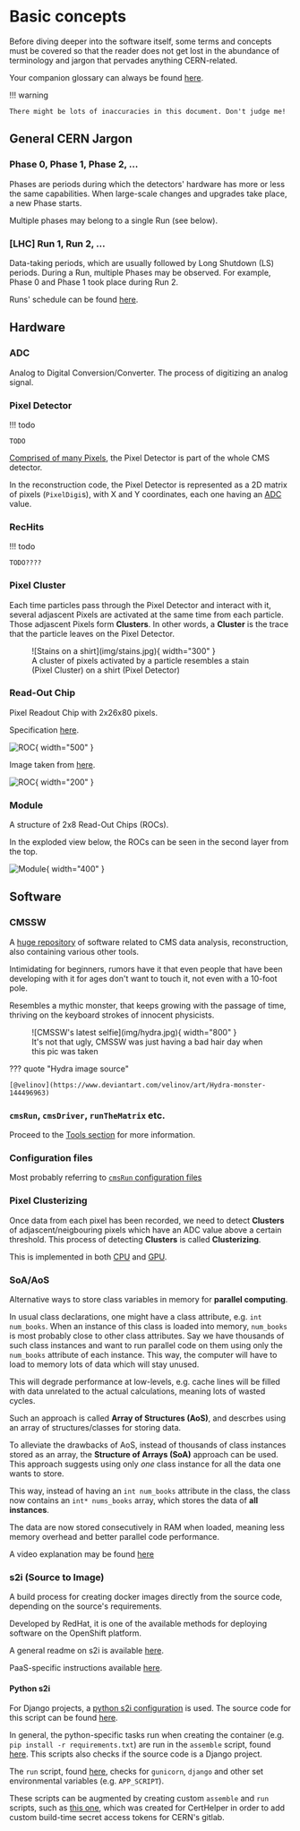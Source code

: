 # Basic concepts

Before diving deeper into the software itself, some terms and concepts must be covered
so that the reader does not get lost in the abundance of terminology
and jargon that pervades anything CERN-related.

Your companion glossary can always be found
[here](https://twiki.cern.ch/twiki/bin/view/CMSPublic/WorkBookGlossary).

!!! warning

	There might be lots of inaccuracies in this document. Don't judge me!
	
## General CERN Jargon

### Phase 0, Phase 1, Phase 2, ...

Phases are periods during which the detectors' hardware has more or less the 
same capabilities. When large-scale changes and upgrades take place, a new Phase
starts.

Multiple phases may belong to a single Run (see below).


### [LHC] Run 1, Run 2, ... 

Data-taking periods, which are usually followed by Long Shutdown (LS) periods.
During a Run, multiple Phases may be observed. For example, Phase 0 and Phase 1 took place during
Run 2.

Runs' schedule can be found [here](https://lhc-commissioning.web.cern.ch/schedule/LHC-long-term.htm).

## Hardware

### ADC

Analog to Digital Conversion/Converter. The process of digitizing
an analog signal.

### Pixel Detector

!!! todo
	
	TODO
	
[Comprised of many Pixels](https://cms.cern/detector/identifying-tracks/silicon-pixels), 
the Pixel Detector is part of the whole CMS detector.


In the reconstruction code, the Pixel Detector is represented as a 2D matrix of
pixels (`PixelDigi`s), with X and Y coordinates, each one having an
[ADC](./#adc) value.

### RecHits

!!! todo

	TODO????

### Pixel Cluster

Each time particles pass through the Pixel Detector and interact with it, several 
adjascent Pixels are activated at the same time from each
particle. Those adjascent Pixels form **Clusters**. In other words, a **Cluster** 
is the trace that the particle leaves on the Pixel Detector.

<figure markdown>
  ![Stains on a shirt](img/stains.jpg){ width="300" }
  <figcaption>A cluster of pixels activated by a particle resembles a stain (Pixel Cluster) on a shirt (Pixel Detector)</figcaption>
</figure>

### Read-Out Chip

Pixel Readout Chip with 2x26x80 pixels.

Specification [here](https://twiki.cern.ch/twiki/bin/view/CMS/Psi46dig).

![ROC](img/roc.png){ width="500" }

Image taken from [here](https://twiki.cern.ch/twiki/pub/CMS/Psi46dig/psi46digSpec.pdf).

![ROC](img/roc2.jpg){ width="200" }

### Module

A structure of 2x8 Read-Out Chips (ROCs).

In the exploded view below, the ROCs can be seen in
the second layer from the top.

![Module](img/module.jpg){ width="400" }

## Software

### CMSSW

A [huge repository](https://github.com/cms-sw/cmssw) of software related to CMS
data analysis, reconstruction, also containing various other tools.

Intimidating for beginners, rumors have it that even people that have been
developing with it for ages don't want to touch it, not even with a 10-foot pole.

Resembles a mythic monster, that keeps growing with the passage of time, thriving on
the keyboard strokes of innocent physicists.

<figure markdown>
  ![CMSSW's latest selfie](img/hydra.jpg){ width="800" }
  <figcaption>
  It's not that ugly, CMSSW was just having a bad hair day when this
  pic was taken
  </figcaption>
</figure>

??? quote "Hydra image source"

	[@velinov](https://www.deviantart.com/velinov/art/Hydra-monster-144496963)

### `cmsRun`, `cmsDriver`, `runTheMatrix` etc.

Proceed to the [Tools section](cmssw/tools.md) for more information.

### Configuration files

Most probably referring to 
[`cmsRun` configuration files](https://twiki.cern.ch/twiki/bin/view/CMSPublic/WorkBookConfigFileIntro)

### Pixel Clusterizing

Once data from each pixel has been recorded,
we need to detect **Clusters** of adjascent/neigbouring pixels which
have an ADC value above a certain threshold. This process of detecting
**Clusters** is called **Clusterizing**.

This is implemented in both [CPU](cmssw/cpu/PixelThresholdClusterizer-overview.md)
and [GPU](cmssw/gpu/gpuClustering-overview.md).

### SoA/AoS

Alternative ways to store class variables in memory for **parallel computing**.

In usual class declarations, one might have a class attribute, e.g. `int num_books`. 
When an instance of this class is loaded into memory, `num_books` is most probably close
to other class attributes. Say we have thousands of such class instances and
want to run parallel code on them using only the `num_books` attribute
of each instance. This way, the computer will have to load to memory lots of data
which will stay unused. 

This will degrade performance at low-levels, e.g. cache lines will be filled
with data unrelated to the actual calculations, meaning lots of wasted cycles.

Such an approach is called **Array of Structures (AoS)**, and descrbes using
an array of structures/classes for storing data.

To alleviate the drawbacks of AoS, instead of thousands of class instances
stored as an array, the **Structure of Arrays (SoA)** approach can be used. This
approach suggests using only *one* class instance for all the data one wants to store.

This way, instead of having an `int num_books` attribute in the class, the class now
contains an `int* nums_books` array, which stores the data of **all instances**.

The data are now stored consecutively in RAM when loaded, meaning less memory overhead
and better parallel code performance.

A video explanation may be found [here](https://www.youtube.com/watch?v=ScvpoiTbMKc)

### s2i (Source to Image)

A build process for creating docker images directly from the source
code, depending on the source's requirements.

Developed by RedHat, it is one of the available methods for
deploying software on the OpenShift platform.



A general readme on s2i is available
[here](https://github.com/openshift/source-to-image/blob/master/docs/builder_image.md).

PaaS-specific instructions available
[here](https://paas.docs.cern.ch/2._Deploy_Applications/Deploy_From_Git_Repository/2-deploy-s2i-app/).

#### Python s2i

For Django projects, a
[python s2i configuration](https://docs.openshift.com/container-platform/3.11/using_images/s2i_images/python.html)
is used. The source code for this script can be found
[here](https://github.com/sclorg/s2i-python-container).

In general, the python-specific tasks run when creating the
container (e.g. `pip install -r requirements.txt`)
are run in the `assemble` script, found
[here](https://github.com/sclorg/s2i-python-container/blob/master/3.8/s2i/bin/assemble). This scripts also checks if the source code
is a Django project.

The `run` script, found
[here](https://github.com/sclorg/s2i-python-container/blob/master/3.8/s2i/bin/run),
checks for `gunicorn`, `django` and other set environmental
variables (e.g. `APP_SCRIPT`).

These scripts can be augmented by creating custom `assemble` and `run`
scripts, such as
[this one](https://github.com/CMSTrackerDPG/certifier/blob/master/.s2i/bin/assemble),
which was created for CertHelper in order to add custom build-time
secret access tokens for CERN's gitlab.
